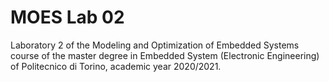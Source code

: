 # MOES Lab 02
Laboratory 2 of the Modeling and Optimization of Embedded Systems course of the master degree in Embedded System (Electronic Engineering) of Politecnico di Torino, academic year 2020/2021.<br/>
